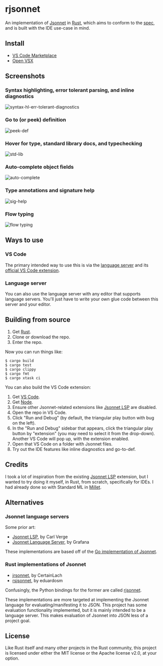 # rjsonnet

An implementation of [Jsonnet][] in [Rust][], which aims to conform to the [spec][], and is built with the IDE use-case in mind.

## Install

- [VS Code Marketplace][vs-code-marketplace]
- [Open VSX][open-vsx]

## Screenshots

### Syntax highlighting, error tolerant parsing, and inline diagnostics

![syntax-hl-err-tolerant-diagnostics](/img/1-syntax-hl-err-tolerant-diagnostics.png)

### Go to (or peek) definition

![peek-def](/img/2-peek-def.png)

### Hover for type, standard library docs, and typechecking

![std-lib](/img/3-std-lib-doc-hover.png)

### Auto-complete object fields

![auto-complete](/img/4-auto-complete.png)

### Type annotations and signature help

![sig-help](/img/5-sig-help.png)

### Flow typing

![flow typing](/img/6-flow-typing.png)

## Ways to use

### VS Code

The primary intended way to use this is via the [language server][lsp] and its [official VS Code extension][vs-code-marketplace].

### Language server

You can also use the language server with any editor that supports language servers. You'll just have to write your own glue code between this server and your editor.

## Building from source

1. Get [Rust][rustup].
1. Clone or download the repo.
1. Enter the repo.

Now you can run things like:

```
$ cargo build
$ cargo test
$ cargo clippy
$ cargo fmt
$ cargo xtask ci
```

You can also build the VS Code extension:

1. Get [VS Code][vscode].
1. Get [Node][node].
1. Ensure other Jsonnet-related extensions like [Jsonnet LSP][carl] are disabled.
1. Open the repo in VS Code.
1. Click "Run and Debug" (by default, the triangular play button with bug on the left).
1. In the "Run and Debug" sidebar that appears, click the triangular play button by "extension" (you may need to select it from the drop-down). Another VS Code will pop up, with the extension enabled.
1. Open that VS Code on a folder with Jsonnet files.
1. Try out the IDE features like inline diagnostics and go-to-def.

## Credits

I took a lot of inspiration from the existing [Jsonnet LSP][carl] extension, but I wanted to try doing it myself, in Rust, from scratch, specifically for IDEs. I had already done so with Standard ML in [Millet][millet].

## Alternatives

### Jsonnet language servers

Some prior art:

- [Jsonnet LSP][carl], by Carl Verge
- [Jsonnet Language Server][grafana], by Grafana

These implementations are based off of the [Go implementation of Jsonnet][gojsonnet].

### Rust implementations of Jsonnet

- [jrsonnet](https://github.com/CertainLach/jrsonnet), by CertainLach
- [rsjsonnet](https://github.com/eduardosm/rsjsonnet), by eduardosm

Confusingly, the Python bindings for the former are called [rjsonnet](https://pypi.org/project/rjsonnet/).

These implementations are more targeted at implementing the Jsonnet language for evaluating/manifesting it to JSON. This project has some evaluation functionality implemented, but it is mainly intended to be a language server. This makes evaluation of Jsonnet into JSON less of a project goal.

## License

Like Rust itself and many other projects in the Rust community, this project is licensed under either the MIT license or the Apache license v2.0, at your option.

[Jsonnet]: https://jsonnet.org
[lsp]: https://microsoft.github.io/language-server-protocol
[node]: https://nodejs.org/en
[carl]: https://marketplace.visualstudio.com/items?itemName=cverge.jsonnet-lsp
[grafana]: https://marketplace.visualstudio.com/items?itemName=Grafana.vscode-jsonnet
[Rust]: https://www.rust-lang.org
[rustup]: https://rustup.rs
[spec]: https://jsonnet.org/ref/spec.html
[vscode]: https://code.visualstudio.com
[millet]: https://github.com/azdavis/millet
[vs-code-marketplace]: https://marketplace.visualstudio.com/items?itemName=azdavis.rjsonnet
[open-vsx]: https://open-vsx.org/extension/azdavis/rjsonnet
[gojsonnet]: https://github.com/google/go-jsonnet
